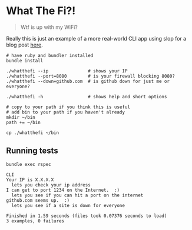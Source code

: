 # What The Fi?!

> Wtf is up with my WiFi?

Really this is just an example of a more real-world CLI app using slop for a
blog post [here](http://squarism.com/2016/04/06/ruby-slop-example/).

```
# have ruby and bundler installed
bundle install

./whatthefi --ip               # shows your IP
./whatthefi --port=8080        # is your firewall blocking 8080?
./whatthefi --down=github.com  # is github down for just me or everyone?

./whatthefi -h                 # shows help and short options

# copy to your path if you think this is useful
# add bin to your path if you haven't already
mkdir ~/bin
path += ~/bin

cp ./whatthefi ~/bin
```

## Running tests

```
bundle exec rspec

CLI
Your IP is X.X.X.X
  lets you check your ip address
I can get to port 1234 on the Internet.  :)
  lets you see if you can hit a port on the internet
github.com seems up.  :)
  lets you see if a site is down for everyone

Finished in 1.59 seconds (files took 0.07376 seconds to load)
3 examples, 0 failures
```
